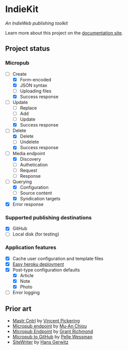 # IndieKit

*An IndieWeb publishing toolkit*

Learn more about this project on the [documentation site](https://paulrobertlloyd.github.io/indiekit/).

## Project status

### Micropub

* [ ] Create
  * [x] Form-encoded
  * [x] JSON syntax
  * [ ] Uploading files
  * [x] Success response
* [ ] Update
  * [ ] Replace
  * [ ] Add
  * [ ] Update
  * [x] Success response
* [ ] Delete
  * [x] Delete
  * [ ] Undelete
  * [x] Success response
* [ ] Media endpoint
  * [x] Discovery
  * [ ] Authetication
  * [ ] Request
  * [ ] Response
* [ ] Querying
  * [x] Configuration
  * [ ] Source content
  * [x] Syndication targets
* [x] Error response

### Supported publishing destinations

* [x] GitHub
* [ ] Local disk (for testing)

### Application features

* [x] Cache user configuration and template files
* [x] [Easy heroku deployment](https://paulrobertlloyd.github.io/indiekit/docs/deploy)
* [x] Post-type configuration defaults
  * [x] Article
  * [x] Note
  * [x] Photo
* [ ] Error logging

## Prior art

* [Mastr Cntrl](https://github.com/vipickering/mastr-cntrl) by [Vincent Pickering](https://vincentp.me)
* [Micropub endpoint](https://github.com/muan/micropub-endpoint) by [Mu-An Chiou](https://muan.co)
* [Micropub Endpoint](https://github.com/grantcodes/micropub-endpoint) by [Grant Richmond](https://grant.codes)
* [Micropub to GitHub](https://github.com/voxpelli/webpage-micropub-to-github) by [Pelle Wessman](https://kodfabrik.se)
* [SiteWriter](https://github.com/gerwitz/sitewriter) by [Hans Gerwitz](https://hans.gerwitz.com)
